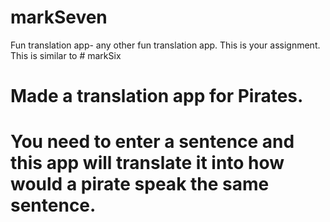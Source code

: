# markSeven

Fun translation app- any other fun translation app. This is your assignment. 
This is similar to # markSix

# Made a translation app for Pirates.
# You need to enter a sentence and this app will translate it into how would a pirate speak the same sentence.


